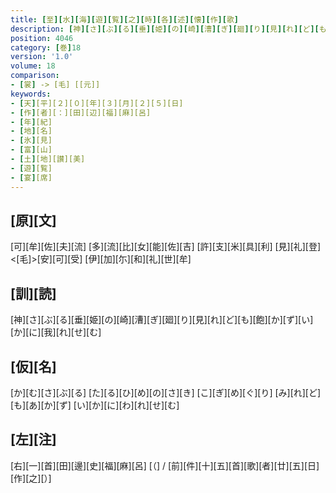 ```yaml
---
title: [至][水][海][遊][覧][之][時][各][述][懐][作][歌]
description: [神][さ][ぶ][る][垂][姫][の][崎][漕][ぎ][廻][り][見][れ][ど][も][飽][か][ず][い][か][に][我][れ][せ][む]
position: 4046
category: [巻]18
version: '1.0'
volume: 18
comparison:
- [裳] -> [毛] [[元]]
keywords:
- [天][平][２][０][年][３][月][２][５][日]
- [作][者][：][田][辺][福][麻][呂]
- [年][紀]
- [地][名]
- [氷][見]
- [富][山]
- [土][地][讃][美]
- [遊][覧]
- [宴][席]
---
```


## [原][文]

[可][牟][佐][夫][流] [多][流][比][女][能][佐][吉] [許][支][米][具][利] [見][礼][登]<[毛]>[安][可][受] [伊][加][尓][和][礼][世][牟]

## [訓][読]

[神][さ][ぶ][る][垂][姫][の][崎][漕][ぎ][廻][り][見][れ][ど][も][飽][か][ず][い][か][に][我][れ][せ][む]

## [仮][名]

[か][む][さ][ぶ][る] [た][る][ひ][め][の][さ][き] [こ][ぎ][め][ぐ][り] [み][れ][ど][も][あ][か][ず] [い][か][に][わ][れ][せ][む]

## [左][注]

[右][一][首][田][邊][史][福][麻][呂] [（] / [前][件][十][五][首][歌][者][廿][五][日][作][之][）]
